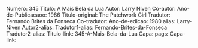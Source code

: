 Numero: 345
Titulo: A Mais Bela da Lua
Autor: Larry Niven
Co-autor: 
Ano-de-Publicacaoo: 1986
Titulo-original: The Patchwork Girl
Tradutor: Fernando Brites da Fonseca
Co-tradutor: 
Ano-de-edicao: 1980
alias: Larry-Niven
Autor2-alias: 
Tradutor1-alias: Fernando-Brites-da-Fonseca
Tradutor2-alias: 
Titulo-link: 345-A-Mais-Bela-da-Lua
Capa: 
pags: 
Capa-link: